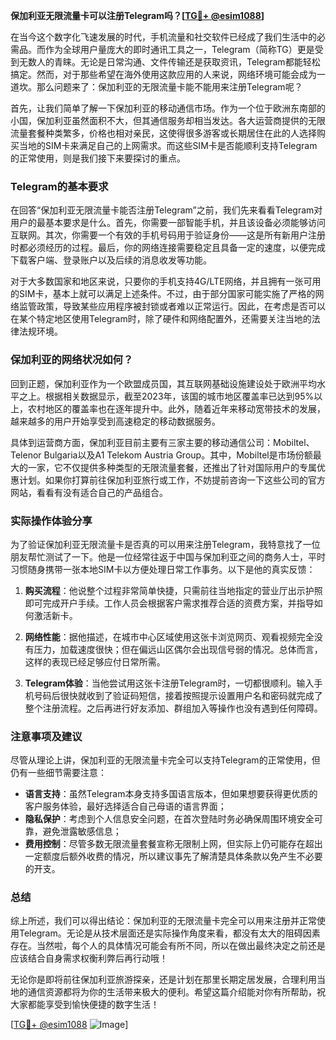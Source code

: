 **保加利亚无限流量卡可以注册Telegram吗？[[TG💪+ @esim1088](https://t.me/s/esim1088)]**

在当今这个数字化飞速发展的时代，手机流量和社交软件已经成了我们生活中的必需品。而作为全球用户量庞大的即时通讯工具之一，Telegram（简称TG）更是受到无数人的青睐。无论是日常沟通、文件传输还是获取资讯，Telegram都能轻松搞定。然而，对于那些希望在海外使用这款应用的人来说，网络环境可能会成为一道坎。那么问题来了：保加利亚的无限流量卡能不能用来注册Telegram呢？

首先，让我们简单了解一下保加利亚的移动通信市场。作为一个位于欧洲东南部的小国，保加利亚虽然面积不大，但其通信服务却相当发达。各大运营商提供的无限流量套餐种类繁多，价格也相对亲民，这使得很多游客或长期居住在此的人选择购买当地的SIM卡来满足自己的上网需求。而这些SIM卡是否能顺利支持Telegram的正常使用，则是我们接下来要探讨的重点。

### Telegram的基本要求

在回答“保加利亚无限流量卡能否注册Telegram”之前，我们先来看看Telegram对用户的最基本要求是什么。首先，你需要一部智能手机，并且该设备必须能够访问互联网。其次，你需要一个有效的手机号码用于验证身份——这是所有新用户注册时都必须经历的过程。最后，你的网络连接需要稳定且具备一定的速度，以便完成下载客户端、登录账户以及后续的消息收发等功能。

对于大多数国家和地区来说，只要你的手机支持4G/LTE网络，并且拥有一张可用的SIM卡，基本上就可以满足上述条件。不过，由于部分国家可能实施了严格的网络监管政策，导致某些应用程序被封锁或者难以正常运行。因此，在考虑是否可以在某个特定地区使用Telegram时，除了硬件和网络配置外，还需要关注当地的法律法规环境。

### 保加利亚的网络状况如何？

回到正题，保加利亚作为一个欧盟成员国，其互联网基础设施建设处于欧洲平均水平之上。根据相关数据显示，截至2023年，该国的城市地区覆盖率已达到95%以上，农村地区的覆盖率也在逐年提升中。此外，随着近年来移动宽带技术的发展，越来越多的用户开始享受到高速稳定的移动数据服务。

具体到运营商方面，保加利亚目前主要有三家主要的移动通信公司：Mobiltel、Telenor Bulgaria以及A1 Telekom Austria Group。其中，Mobiltel是市场份额最大的一家，它不仅提供多种类型的无限流量套餐，还推出了针对国际用户的专属优惠计划。如果你打算前往保加利亚旅行或工作，不妨提前咨询一下这些公司的官方网站，看看有没有适合自己的产品组合。

### 实际操作体验分享

为了验证保加利亚无限流量卡是否真的可以用来注册Telegram，我特意找了一位朋友帮忙测试了一下。他是一位经常往返于中国与保加利亚之间的商务人士，平时习惯随身携带一张本地SIM卡以方便处理日常工作事务。以下是他的真实反馈：

1. **购买流程**：他说整个过程非常简单快捷，只需前往当地指定的营业厅出示护照即可完成开户手续。工作人员会根据客户需求推荐合适的资费方案，并指导如何激活新卡。
   
2. **网络性能**：据他描述，在城市中心区域使用这张卡浏览网页、观看视频完全没有压力，加载速度很快；但在偏远山区偶尔会出现信号弱的情况。总体而言，这样的表现已经足够应付日常所需。

3. **Telegram体验**：当他尝试用这张卡注册Telegram时，一切都很顺利。输入手机号码后很快就收到了验证码短信，接着按照提示设置用户名和密码就完成了整个注册流程。之后再进行好友添加、群组加入等操作也没有遇到任何障碍。

### 注意事项及建议

尽管从理论上讲，保加利亚的无限流量卡完全可以支持Telegram的正常使用，但仍有一些细节需要注意：

- **语言支持**：虽然Telegram本身支持多国语言版本，但如果想要获得更优质的客户服务体验，最好选择适合自己母语的语言界面；
- **隐私保护**：考虑到个人信息安全问题，在首次登陆时务必确保周围环境安全可靠，避免泄露敏感信息；
- **费用控制**：尽管多数无限流量套餐宣称无限制上网，但实际上仍可能存在超出一定额度后额外收费的情况，所以建议事先了解清楚具体条款以免产生不必要的开支。

### 总结

综上所述，我们可以得出结论：保加利亚的无限流量卡完全可以用来注册并正常使用Telegram。无论是从技术层面还是实际操作角度来看，都没有太大的阻碍因素存在。当然啦，每个人的具体情况可能会有所不同，所以在做出最终决定之前还是应该结合自身需求权衡利弊后再行动哦！

无论你是即将前往保加利亚旅游探亲，还是计划在那里长期定居发展，合理利用当地的通信资源都将为你的生活带来极大的便利。希望这篇介绍能对你有所帮助，祝大家都能享受到愉快便捷的数字生活！

[[TG💪+ @esim1088](https://t.me/s/esim1088) ![Image](https://i.postimg.cc/4NQfJmqS/Snipaste-2025-05-13-00-14-12.png)]